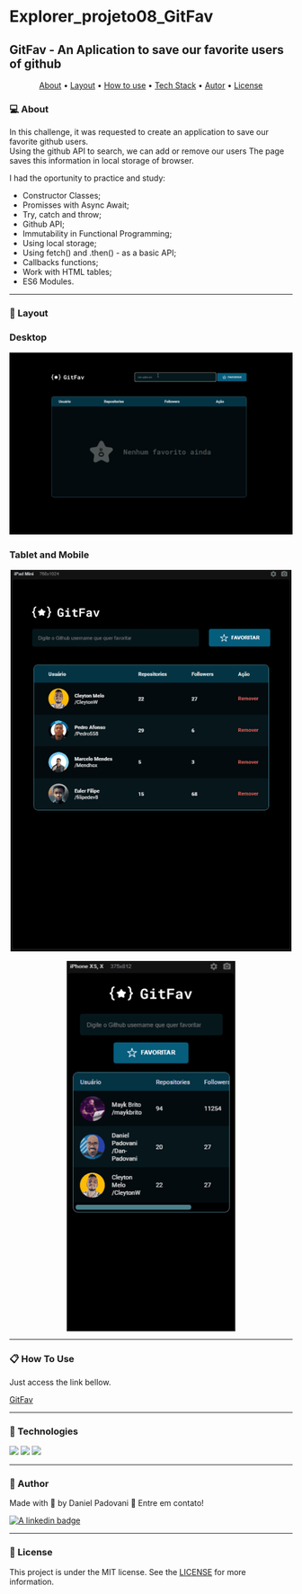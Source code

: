 # Explorer_projeto08_GitFav

## GitFav - An Aplication to save our favorite users of github

<p align="center">
	<a href="#computer-about">About</a> •
 	<a href="#art-layout">Layout</a> • 
 	<a href="#clipboard-how-to-use">How to use</a> • 
 	<a href="#rocket-technologies">Tech Stack</a> • 
 	<a href="#dart-author">Autor</a> • 
 	<a href="#memo-license">License</a>
</p>

### :computer: About

In this challenge, it was requested to create an application to save our favorite github users.  
Using the github API to search, we can add or remove our users
The page saves this information in local storage of browser.

I had the oportunity to practice and study:
* Constructor Classes;
* Promisses with Async Await;
* Try, catch and throw;
* Github API;
* Immutability in Functional Programming;
* Using local storage;
* Using fetch() and .then() - as a basic API;
*	Callbacks functions;
* Work with HTML tables;
*	ES6 Modules.

---

### :art: Layout

### Desktop

<p align="center">
	<img alt="desktop version" src="./app/assets/DesktopGitfav.gif" width="600px">
</p>

### Tablet and Mobile

<p align="center" style="display: flex; align-items: flex-start; justify-content: center; flex-direction: column; align-items: center">
	<img alt="tablet version" src="./app/assets/IpadGitfav.gif" width="500px">
	<br>
	<img alt="mobile version" src="./app/assets/MobileGitfav.gif" width="300px">
</p>

---

### :clipboard: How To Use

Just access the link bellow. 

<a href="https://dan-padovani.github.io/Explorer_projeto08_Git_favorites/" target="_blank">GitFav</a>

---

### :rocket: Technologies

<img src="https://img.shields.io/badge/HTML5-E34F26?style=for-the-badge&logo=html5&logoColor=white">
<img src="https://img.shields.io/badge/CSS3-1572B6?style=for-the-badge&logo=css3&logoColor=white">
<img src="https://img.shields.io/badge/JavaScript-323330?style=for-the-badge&logo=javascript&logoColor=F7DF1E">

---

### :dart: Author

<p>
	Made with &#128150 by Daniel Padovani &#128075 Entre em contato! 	
</p>
<div>
  <a href="https://www.linkedin.com/in/daniel-padovani/" target="_blank">
    <img src="https://img.shields.io/badge/LinkedIn-0077B5?style=for-the-badge&logo=linkedin&logoColor=white" alt="A linkedin badge">
  </a>  
</div>

---

### :memo: License

This project is under the MIT license. See the [LICENSE](LICENSE) for more information.



